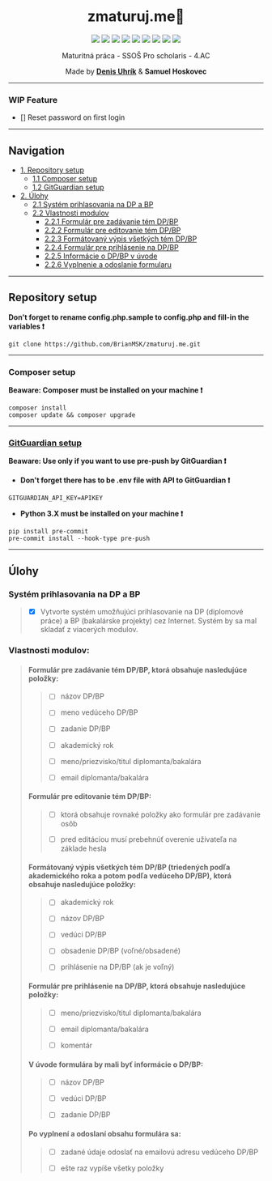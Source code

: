 <div align="center">

# zmaturuj.me🥳

<p float="left">

<img src="https://img.shields.io/github/languages/count/brianmsk/zmaturuj.me?style=flat-square" />
<img src="https://img.shields.io/github/languages/top/brianmsk/zmaturuj.me?style=flat-square" />
<img src="https://img.shields.io/tokei/lines/github/brianmsk/zmaturuj.me?style=flat-square" />
<img src="https://img.shields.io/github/repo-size/brianmsk/zmaturuj.me?style=flat-square" />
<img src="https://img.shields.io/github/issues-pr-closed-raw/brianmsk/zmaturuj.me?style=flat-square" />
<img src="https://img.shields.io/github/license/brianmsk/zmaturuj.me?style=flat-square" />
<img src="https://img.shields.io/github/contributors/brianmsk/zmaturuj.me?style=flat-square" />
<img src="https://img.shields.io/github/commit-activity/y/brianmsk/zmaturuj.me?style=flat-square" />
<img src="https://img.shields.io/github/last-commit/brianmsk/zmaturuj.me?style=flat-square" />

</p>
Maturitná práca - SSOŠ Pro scholaris - 4.AC

Made by **[Denis Uhrík](https://linktr.ee/denisuhrik)** &amp; **Samuel Hoskovec**

</div>

---

### WIP Feature

- [] Reset password on first login

---

## Navigation

- [1. Repository setup](#repository-setup)
  - [1.1 Composer setup](#composer-setup)
  - [1.2 GitGuardian setup](#gitguardian-setup)
- [2. Úlohy](#ulohy)
  - [2.1 Systém prihlasovania na DP a BP](#systém-prihlasovania-na-dp-a-bp)
  - [2.2 Vlastnosti modulov](#vlastnosti-modulov)
    - [2.2.1 Formulár pre zadávanie tém DP/BP](#formulár-pre-zadávanie-tém-dpbp-ktorá-obsahuje-nasledujúce-položky)
    - [2.2.2 Formulár pre editovanie tém DP/BP](#formulár-pre-editovanie-tém-dpbp)
    - [2.2.3 Formátovaný výpis všetkých tém DP/BP](#formátovaný-výpis-všetkých-tém-dpbp-triedených-podľa-akademického-roka-a-potom-podľa-vedúceho-dpbp-ktorá-obsahuje-nasledujúce-položky)
    - [2.2.4 Formulár pre prihlásenie na DP/BP](#formulár-pre-prihlásenie-na-dpbp-ktorá-obsahuje-nasledujúce-položky)
    - [2.2.5 Informácie o DP/BP v úvode](#v-úvode-formulára-by-mali-byť-informácie-o-dpbp)
    - [2.2.6 Vyplnenie a odoslanie formularu](#po-vyplnení-a-odoslaní-obsahu-formulára-sa)

---

## Repository setup

**Don't forget to rename config.php.sample to config.php and fill-in the variables ❗**

```
git clone https://github.com/BrianMSK/zmaturuj.me.git
```

---

### Composer setup

**Beaware: Composer must be installed on your machine ❗**

```
composer install
composer update && composer upgrade
```

---

### [GitGuardian setup](https://docs.gitguardian.com/internal-repositories-monitoring/integrations/git_hooks/pre_push)

**Beaware: Use only if you want to use pre-push by GitGuardian ❗**

- **Don't forget there has to be .env file with API to GitGuardian ❗**

```
GITGUARDIAN_API_KEY=APIKEY
```

- **Python 3.X must be installed on your machine ❗**

```
pip install pre-commit
pre-commit install --hook-type pre-push
```

---

## Úlohy

### Systém prihlasovania na DP a BP

> - [x] Vytvorte systém umožňujúci prihlasovanie na DP (diplomové práce) a BP (bakalárske projekty) cez Internet. Systém by sa mal skladať z viacerých modulov.

### Vlastnosti modulov:

> #### Formulár pre zadávanie tém DP/BP, ktorá obsahuje nasledujúce položky:
>
> > - [ ] názov DP/BP
> >
> > - [ ] meno vedúceho DP/BP
> >
> > - [ ] zadanie DP/BP
> >
> > - [ ] akademický rok
> >
> > - [ ] meno/priezvisko/titul diplomanta/bakalára
> >
> > - [ ] email diplomanta/bakalára
>
> #### Formulár pre editovanie tém DP/BP:
>
> > - [ ] ktorá obsahuje rovnaké položky ako formulár pre zadávanie osôb
> >
> > - [ ] pred editáciou musí prebehnúť overenie uživateľa na základe hesla
>
> #### Formátovaný výpis všetkých tém DP/BP (triedených podľa akademického roka a potom podľa vedúceho DP/BP), ktorá obsahuje nasledujúce položky:
>
> > - [ ] akademický rok
> >
> > - [ ] názov DP/BP
> >
> > - [ ] vedúci DP/BP
> >
> > - [ ] obsadenie DP/BP (voľné/obsadené)
> >
> > - [ ] prihlásenie na DP/BP (ak je voľný)
>
> #### Formulár pre prihlásenie na DP/BP, ktorá obsahuje nasledujúce položky:
>
> > - [ ] meno/priezvisko/titul diplomanta/bakalára
> >
> > - [ ] email diplomanta/bakalára
> >
> > - [ ] komentár
>
> #### V úvode formulára by mali byť informácie o DP/BP:
>
> > - [ ] názov DP/BP
> >
> > - [ ] vedúci DP/BP
> >
> > - [ ] zadanie DP/BP
>
> #### Po vyplnení a odoslaní obsahu formulára sa:
>
> > - [ ] zadané údaje odoslať na emailovú adresu vedúceho DP/BP
> >
> > - [ ] ešte raz vypíše všetky položky
